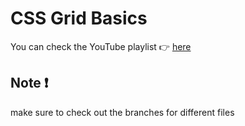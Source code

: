 # CSS Grid Basics

You can check the YouTube playlist 👉 [here](https://www.youtube.com/playlist?list=PLQ458rlhpsUQewvD-N25L2J-xATtqiVd0)

## Note ❗
make sure to check out the branches for different files
